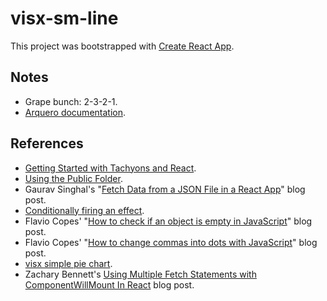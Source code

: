 # visx-sm-line

This project was bootstrapped with [Create React App](https://github.com/facebook/create-react-app).

## Notes

- Grape bunch: 2-3-2-1.
- [Arquero documentation](https://github.com/uwdata/arquero/tree/v2.3.0/docs).

## References

- [Getting Started with Tachyons and React](https://github.com/tachyons-css/tachyons-and-react/tree/master/getting-started).
- [Using the Public Folder](https://create-react-app.dev/docs/using-the-public-folder/).
- Gaurav Singhal's "[Fetch Data from a JSON File in a React App](https://www.pluralsight.com/guides/fetch-data-from-a-json-file-in-a-react-app)" blog post.
- [Conditionally firing an effect](https://reactjs.org/docs/hooks-reference.html#conditionally-firing-an-effect).
- Flavio Copes' "[How to check if an object is empty in JavaScript](https://flaviocopes.com/how-to-check-object-empty/)" blog post.
- Flavio Copes' "[How to change commas into dots with JavaScript](https://flaviocopes.com/how-to-comma-dot-javascript/)" blog post.
- [visx simple pie chart](https://codesandbox.io/s/tf4ed).
- Zachary Bennett's [Using Multiple Fetch Statements with ComponentWillMount In React](https://www.pluralsight.com/guides/using-multiple-fetch-statements-with-componentwillmount-in-react) blog post.
